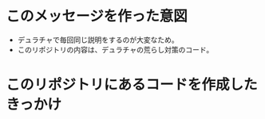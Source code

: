 # このメッセージを作った意図
* デュラチャで毎回同じ説明をするのが大変なため。
* このリポジトリの内容は、デュラチャの荒らし対策のコード。

# このリポジトリにあるコードを作成したきっかけ


